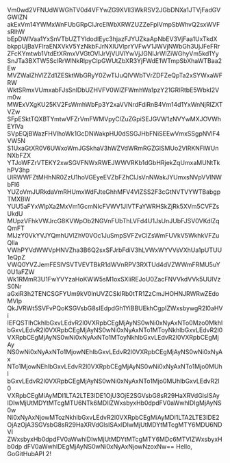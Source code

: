 Vm0wd2VFNUdWWGhTV0d4VFYwZG9XVll3WkRSV2JGbDNXa1JTVjFadGVGWlZN
akExVm14YWMxWnFUbGRpClJrcElWbXRWZUZZeFpIVmpSbWhvQ2sxWVFsRlhW
bEpDWlVaa1YxSnVTbUZTYldodlEyc3hjazFJYUZkaApNbEV3VjFaa1UxTkdX
bkppUjBaVFlraENXVkV5YzNkbFJrNXlUVlprYVFwV1JWVjNWbGh3UjJFeFRr
ZFcKYmtwb1VtdEtXRmxVVGtOVlJrVjVUVlYwVjJGNlJrWlZiWGhyVm5kd1Yy
SnJTa3BXTW5SclRrWlNkRlpyClpGWUtZbXR3YjFWdE1WTmpSbXhaWTBaa2Ew
MVZWalZhVlZZd1ZESktWbGRyY0ZwTlJuQlVWbTVrZDFZeQpTa2xSYWxaWFRW
WktSRmxVUmxabFJsSnlDbUZHVFV0WlZFWmhWa1pzY21GRlRtbE5WbkI2Vm0w
MWExVXgKU25KV2FsWmhWbFp3Y2xaVVNrdFdiRnB4Vm14d1YxWnNjRlZXTVZw
SFpESktTQXBTYmtwVFZrVmFWMVpyClZuZGpiSEJGVW1zNVYwMXJOVWhEYlVa
SVpEQjBWazFHVlhoWk1GcDNWakpHU0dSSGJHbFNiSEEwVmxSSgpNVlF4VW5N
S1UxaGtXR0V6UWxoWmJGSkhaV3hWZVdWRmRGZGlSMUo2VlRKNFlWUnNXbFZX
YTJoWFZrVTEKY2xwSGVFNWxRWEJWWVRKb1dGbHRjekZqUmxaMUNtTkhPV3hp
UlRWWFZtMHhNR0ZzU1hoVGEyeEVZbFZhClJsVnNWakJYUmxsNVpVVlNWbFl6
YUZoVmJURkdaVmRHUmxWdFJteGhhMFV4VlZSS2F3cGtNVTVYWTBabgpTMXBW
YUU5aFYxWlpXa2MxVm1GcmNIcFVWV1JIVTFaYWRHSkZjRk5XVm5CVFZsUkdU
MUpzVFhkVWJrcG8KVWpOb2NGVnFUbThLVFd4U1JsUnJUbFJSV0VKdlZqQmFT
MlJzY0VkYVJYQmhUVlZhV0VOc1JuSmpSVFZvClZsWmFUVkV5WkhkVFZuQlla
VWhPYVdWWVpHNVZha3B6Q2sxSFJrbFdiV3hLVWxWYVVsVXhUa1pUTUU1eQpZ
VWQ0YVZJemFESlVSVTVEVTBkR1dWVnRPV3RXTUd4dVZWWmFRMU5uY0U1aFZW
Wk1RMmR3U1FwYVYzaHoKWW5sM1oxSXliREJoU0ZacFNVVkdVVk5UUlVzS0Nr
aGxiR3h2TENCSGFYUm9kV0lnUVZCSklRb0tTR1ZzCmJHOHNJRWRwZEdoMVlp
QkJVRWt5SVFvPQoKSGVsbG8sIEdpdGh1YiBBUEkhCgpIZWxsbywgR2l0aHVi
IEFQSTIhCkhlbGxvLEdvR2l0VXRpbCEgMjAyNS0wNi0xNyAxNTo0Mzo0Mkhl
bGxvLEdvR2l0VXRpbCEgMjAyNS0wNi0xNyAxNTo1MToyNkhlbGxvLEdvR2l0
VXRpbCEgMjAyNS0wNi0xNyAxNTo1MToyNkhlbGxvLEdvR2l0VXRpbCEgMjAy
NS0wNi0xNyAxNTo1MjowNEhlbGxvLEdvR2l0VXRpbCEgMjAyNS0wNi0xNyAx
NTo1MjowNEhlbGxvLEdvR2l0VXRpbCEgMjAyNS0wNi0xNyAxNTo1Mjo0MUhl
bGxvLEdvR2l0VXRpbCEgMjAyNS0wNi0xNyAxNTo1Mjo0MUhlbGxvLEdvR2l0
VXRpbCEgMiAyMDI1LTA2LTE3IDE1OjU3OjE2SGVsbG8sR29HaXRVdGlsISAy
IDIwMjUtMDYtMTcgMTU6NTk6MDlIZWxsbyxHb0dpdFV0aWwhIDIgMjAyNS0w
Ni0xNyAxNjowMTozNkhlbGxvLEdvR2l0VXRpbCEgMiAyMDI1LTA2LTE3IDE2
OjAzOjA3SGVsbG8sR29HaXRVdGlsISAxIDIwMjUtMDYtMTcgMTY6MDU6NDVI
ZWxsbyxHb0dpdFV0aWwhIDIwMjUtMDYtMTcgMTY6MDc6MTVIZWxsbyxHb0dp
dFV0aWwhIDEgMjAyNS0wNi0xNyAxNjowNzoxNw==
Hello, GoGitHubAPI 2!
